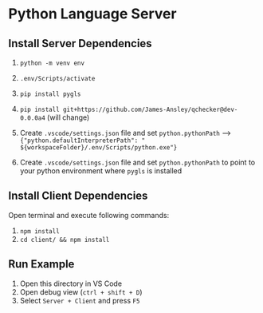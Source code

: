 # Python Language Server 

## Install Server Dependencies

1. `python -m venv env`
2. `.env/Scripts/activate`
3. `pip install pygls`
4. `pip install git+https://github.com/James-Ansley/qchecker@dev-0.0.0a4` (will change)
5. Create `.vscode/settings.json` file and set `python.pythonPath` -->  `{"python.defaultInterpreterPath": " ${workspaceFolder}/.env/Scripts/python.exe"}`

1. Create `.vscode/settings.json` file and set `python.pythonPath` to point to your python environment where `pygls` is installed

## Install Client Dependencies

Open terminal and execute following commands:

1. `npm install`
2. `cd client/ && npm install`

## Run Example

1. Open this directory in VS Code
2. Open debug view (`ctrl + shift + D`)
3. Select `Server + Client` and press `F5`
